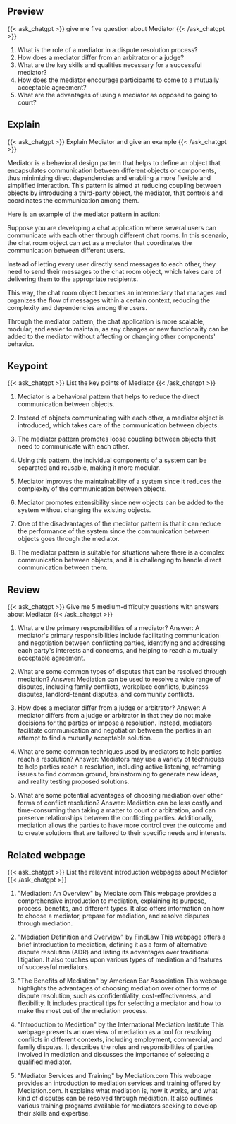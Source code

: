 ## Preview
{{< ask_chatgpt >}}
give me five question about Mediator
{{< /ask_chatgpt >}}



1. What is the role of a mediator in a dispute resolution process?
2. How does a mediator differ from an arbitrator or a judge?
3. What are the key skills and qualities necessary for a successful mediator?
4. How does the mediator encourage participants to come to a mutually acceptable agreement?
5. What are the advantages of using a mediator as opposed to going to court?   

## Explain
{{< ask_chatgpt >}}
Explain Mediator and give an example
{{< /ask_chatgpt >}}



Mediator is a behavioral design pattern that helps to define an object that encapsulates communication between different objects or components, thus minimizing direct dependencies and enabling a more flexible and simplified interaction. This pattern is aimed at reducing coupling between objects by introducing a third-party object, the mediator, that controls and coordinates the communication among them.

Here is an example of the mediator pattern in action:

Suppose you are developing a chat application where several users can communicate with each other through different chat rooms. In this scenario, the chat room object can act as a mediator that coordinates the communication between different users.

Instead of letting every user directly send messages to each other, they need to send their messages to the chat room object, which takes care of delivering them to the appropriate recipients.

This way, the chat room object becomes an intermediary that manages and organizes the flow of messages within a certain context, reducing the complexity and dependencies among the users.

Through the mediator pattern, the chat application is more scalable, modular, and easier to maintain, as any changes or new functionality can be added to the mediator without affecting or changing other components' behavior.   

## Keypoint
{{< ask_chatgpt >}}
List the key points of Mediator
{{< /ask_chatgpt >}}



1. Mediator is a behavioral pattern that helps to reduce the direct communication between objects. 

2. Instead of objects communicating with each other, a mediator object is introduced, which takes care of the communication between objects.

3. The mediator pattern promotes loose coupling between objects that need to communicate with each other. 

4. Using this pattern, the individual components of a system can be separated and reusable, making it more modular. 

5. Mediator improves the maintainability of a system since it reduces the complexity of the communication between objects. 

6. Mediator promotes extensibility since new objects can be added to the system without changing the existing objects. 

7. One of the disadvantages of the mediator pattern is that it can reduce the performance of the system since the communication between objects goes through the mediator. 

8. The mediator pattern is suitable for situations where there is a complex communication between objects, and it is challenging to handle direct communication between them.   

## Review
{{< ask_chatgpt >}}
Give me 5 medium-difficulty questions with answers about Mediator
{{< /ask_chatgpt >}}



1. What are the primary responsibilities of a mediator?
Answer: A mediator's primary responsibilities include facilitating communication and negotiation between conflicting parties, identifying and addressing each party's interests and concerns, and helping to reach a mutually acceptable agreement.

2. What are some common types of disputes that can be resolved through mediation?
Answer: Mediation can be used to resolve a wide range of disputes, including family conflicts, workplace conflicts, business disputes, landlord-tenant disputes, and community conflicts.

3. How does a mediator differ from a judge or arbitrator?
Answer: A mediator differs from a judge or arbitrator in that they do not make decisions for the parties or impose a resolution. Instead, mediators facilitate communication and negotiation between the parties in an attempt to find a mutually acceptable solution.

4. What are some common techniques used by mediators to help parties reach a resolution?
Answer: Mediators may use a variety of techniques to help parties reach a resolution, including active listening, reframing issues to find common ground, brainstorming to generate new ideas, and reality testing proposed solutions.

5. What are some potential advantages of choosing mediation over other forms of conflict resolution?
Answer: Mediation can be less costly and time-consuming than taking a matter to court or arbitration, and can preserve relationships between the conflicting parties. Additionally, mediation allows the parties to have more control over the outcome and to create solutions that are tailored to their specific needs and interests.   

## Related webpage
{{< ask_chatgpt >}}
List the relevant introduction webpages about Mediator
{{< /ask_chatgpt >}}



1. "Mediation: An Overview" by Mediate.com
    This webpage provides a comprehensive introduction to mediation, explaining its purpose, process, benefits, and different types. It also offers information on how to choose a mediator, prepare for mediation, and resolve disputes through mediation.

2. "Mediation Definition and Overview" by FindLaw
    This webpage offers a brief introduction to mediation, defining it as a form of alternative dispute resolution (ADR) and listing its advantages over traditional litigation. It also touches upon various types of mediation and features of successful mediators.

3. "The Benefits of Mediation" by American Bar Association
    This webpage highlights the advantages of choosing mediation over other forms of dispute resolution, such as confidentiality, cost-effectiveness, and flexibility. It includes practical tips for selecting a mediator and how to make the most out of the mediation process.

4. "Introduction to Mediation" by the International Mediation Institute
    This webpage presents an overview of mediation as a tool for resolving conflicts in different contexts, including employment, commercial, and family disputes. It describes the roles and responsibilities of parties involved in mediation and discusses the importance of selecting a qualified mediator.

5. "Mediator Services and Training" by Mediation.com
    This webpage provides an introduction to mediation services and training offered by Mediation.com. It explains what mediation is, how it works, and what kind of disputes can be resolved through mediation. It also outlines various training programs available for mediators seeking to develop their skills and expertise.   

